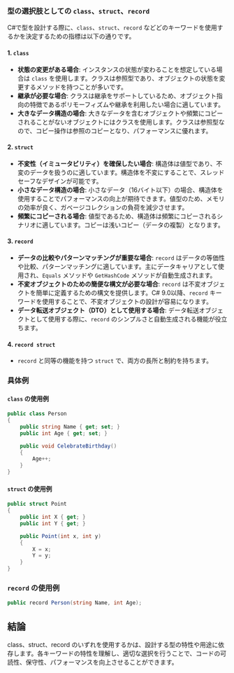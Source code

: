 ### 型の選択肢としての `class`、`struct`、`record` 

C#で型を設計する際に、`class`、`struct`、`record` などどのキーワードを使用するかを決定するための指標は以下の通りです。

#### 1. `class`
- **状態の変更がある場合**: インスタンスの状態が変わることを想定している場合は `class` を使用します。クラスは参照型であり、オブジェクトの状態を変更するメソッドを持つことが多いです。
- **継承が必要な場合**: クラスは継承をサポートしているため、オブジェクト指向の特徴であるポリモーフィズムや継承を利用したい場合に適しています。
- **大きなデータ構造の場合**: 大きなデータを含むオブジェクトや頻繁にコピーされることがないオブジェクトにはクラスを使用します。クラスは参照型なので、コピー操作は参照のコピーとなり、パフォーマンスに優れます。

#### 2. `struct`
- **不変性（イミュータビリティ）を確保したい場合**: 構造体は値型であり、不変のデータを扱うのに適しています。構造体を不変にすることで、スレッドセーフなデザインが可能です。
- **小さなデータ構造の場合**: 小さなデータ（16バイト以下）の場合、構造体を使用することでパフォーマンスの向上が期待できます。値型のため、メモリの効率が良く、ガベージコレクションの負荷を減少させます。
- **頻繁にコピーされる場合**: 値型であるため、構造体は頻繁にコピーされるシナリオに適しています。コピーは浅いコピー（データの複製）となります。

#### 3. `record`
- **データの比較やパターンマッチングが重要な場合**: `record` はデータの等価性や比較、パターンマッチングに適しています。主にデータキャリアとして使用され、`Equals` メソッドや `GetHashCode` メソッドが自動生成されます。
- **不変オブジェクトのための簡便な構文が必要な場合**: `record` は不変オブジェクトを簡単に定義するための構文を提供します。C# 9.0以降、`record` キーワードを使用することで、不変オブジェクトの設計が容易になります。
- **データ転送オブジェクト（DTO）として使用する場合**: データ転送オブジェクトとして使用する際に、`record` のシンプルさと自動生成される機能が役立ちます。

#### 4. `record struct`
- `record` と同等の機能を持つ `struct` で、両方の長所と制約を持ちます。

### 具体例

#### `class` の使用例
```csharp
public class Person
{
    public string Name { get; set; }
    public int Age { get; set; }

    public void CelebrateBirthday()
    {
        Age++;
    }
}
```

#### `struct` の使用例
```csharp
public struct Point
{
    public int X { get; }
    public int Y { get; }

    public Point(int x, int y)
    {
        X = x;
        Y = y;
    }
}
```

### `record` の使用例
```csharp
public record Person(string Name, int Age);
```

## 結論

class、struct、record のいずれを使用するかは、設計する型の特性や用途に依存します。各キーワードの特性を理解し、適切な選択を行うことで、コードの可読性、保守性、パフォーマンスを向上させることができます。
